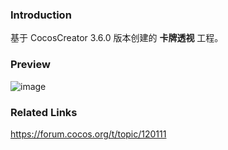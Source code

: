 ### Introduction
基于 CocosCreator 3.6.0 版本创建的 **卡牌透视** 工程。

### Preview
![image](../../../gif/202206/2022063003.gif)

### Related Links
https://forum.cocos.org/t/topic/120111
